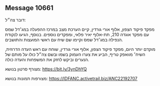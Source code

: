 ## Message 10661

דובר צה״ל: 

מפקד פיקוד הצפון, אלוף אורי גורדין, קיים הערכת מצב במרכז ההפעלה במג׳דל שמס עם מפקד אוגדה 210, תת-אלוף יאיר פלאי, ומפקדים נוספים. 
בנוסף, הגיעו לנקודת הנפילה במג׳דל שמס וקיימו שם שיח עם ראשי המועצות והתושבים.

מוקדם יותר היום, מפקד פיקוד הצפון, אלוף אורי גורדין, שוחח עם ראש העדה הדרוזית, השיח׳ מוואפק טריף, הביע את צערו העמוק בשמו ובשם צה״ל כולו על מותם של הנערים וביקש לחזק את המשפחות והעדה כולה. 

מצורף סרטון בנושא: https://bit.ly/3ynDhYQ

מצורפות תמונות בנושא: https://IDFANC.activetrail.biz/ANC22192707

